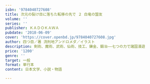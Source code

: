 ```yaml
---
isbn: '9784040727608'
title: 次元の裂け目に落ちた転移の先で ２ 白竜の盟友
volume: ''
series: ''
publisher: ＫＡＤＯＫＡＷＡ
pubdate: '2018-06-09'
cover: 'https://cover.openbd.jp/9784040727608.jpg'
author: 四つ目／著 流刑地アンドロメダ／イラスト
description: 剣術、魔術、武術、仙術、技工、錬金、鍛冶――七つの力で諸国漫遊
price: '1200'
genre: ''
target: 一般
format: 単行本
content: 日本文学、小説・物語

---
```

